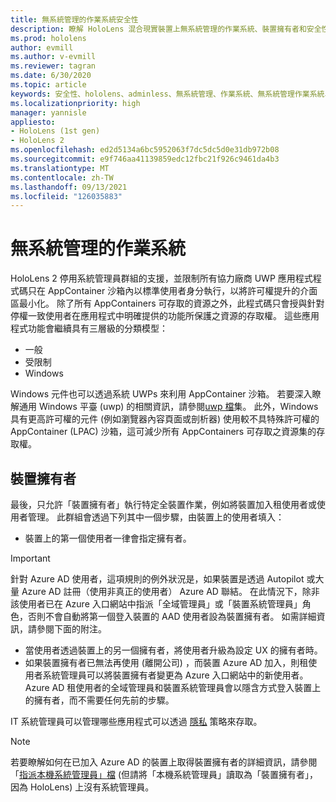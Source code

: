 ```yaml
---
title: 無系統管理的作業系統安全性
description: 瞭解 HoloLens 混合現實裝置上無系統管理的作業系統、裝置擁有者和安全性。
ms.prod: hololens
author: evmill
ms.author: v-evmill
ms.reviewer: tagran
ms.date: 6/30/2020
ms.topic: article
keywords: 安全性、hololens、adminless、無系統管理、作業系統、無系統管理作業系統、系統管理作業系統、無系統管理作業系統、hololens 2、hololens2 安全性、
ms.localizationpriority: high
manager: yannisle
appliesto:
- HoloLens (1st gen)
- HoloLens 2
ms.openlocfilehash: ed2d5134a6bc5952063f7dc5dc5d0e31db972b08
ms.sourcegitcommit: e9f746aa41139859edc12fbc21f926c9461da4b3
ms.translationtype: MT
ms.contentlocale: zh-TW
ms.lasthandoff: 09/13/2021
ms.locfileid: "126035883"
---
```

# <a name="admin-less-operating-system"></a>無系統管理的作業系統

HoloLens 2 停用系統管理員群組的支援，並限制所有協力廠商 UWP 應用程式程式碼只在 AppContainer 沙箱內以標準使用者身分執行，以將許可權提升的介面區最小化。 除了所有 AppContainers 可存取的資源之外，此程式碼只會授與針對停權一致使用者在應用程式中明確提供的功能所保護之資源的存取權。
這些應用程式功能會繼續具有三層級的分類模型：
  * 一般
  * 受限制
  * Windows

Windows 元件也可以透過系統 UWPs 來利用 AppContainer 沙箱。 若要深入瞭解通用 Windows 平臺 (uwp) 的相關資訊，請參閱[uwp 檔](/windows/uwp/)集。 此外，Windows 具有更高許可權的元件 (例如瀏覽器內容頁面或剖析器) 使用較不具特殊許可權的 AppContainer (LPAC) 沙箱，這可減少所有 AppContainers 可存取之資源集的存取權。

## <a name="device-owner"></a>裝置擁有者

最後，只允許「裝置擁有者」執行特定全裝置作業，例如將裝置加入租使用者或使用者管理。 此群組會透過下列其中一個步驟，由裝置上的使用者填入：
  * 裝置上的第一個使用者一律會指定擁有者。 
> [!IMPORTANT]
>針對 Azure AD 使用者，這項規則的例外狀況是，如果裝置是透過 Autopilot 或大量 Azure AD 註冊（使用非真正的使用者） Azure AD 聯結。 在此情況下，除非該使用者已在 Azure 入口網站中指派「全域管理員」或「裝置系統管理員」角色，否則不會自動將第一個登入裝置的 AAD 使用者設為裝置擁有者。 如需詳細資訊，請參閱下面的附注。  

  * 當使用者透過裝置上的另一個擁有者，將使用者升級為設定 UX 的擁有者時。
  * 如果裝置擁有者已無法再使用 (離開公司) ，而裝置 Azure AD 加入，則租使用者系統管理員可以將裝置擁有者變更為 Azure 入口網站中的新使用者。 Azure AD 租使用者的全域管理員和裝置系統管理員會以隱含方式登入裝置上的擁有者，而不需要任何先前的步驟。  

 IT 系統管理員可以管理哪些應用程式可以透過 [隱私](/windows/client-management/mdm/policy-csp-privacy) 策略來存取。 

> [!NOTE]
> 若要瞭解如何在已加入 Azure AD 的裝置上取得裝置擁有者的詳細資訊，請參閱「[指派本機系統管理員」檔](/azure/active-directory/devices/assign-local-admin) (但請將「本機系統管理員」讀取為「裝置擁有者」，因為 HoloLens) 上沒有系統管理員。